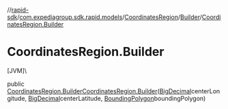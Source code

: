 //[rapid-sdk](../../../../index.md)/[com.expediagroup.sdk.rapid.models](../../index.md)/[CoordinatesRegion](../index.md)/[Builder](index.md)/[CoordinatesRegion.Builder](-coordinates-region.-builder.md)

# CoordinatesRegion.Builder

[JVM]\

public [CoordinatesRegion.Builder](index.md)[CoordinatesRegion.Builder](-coordinates-region.-builder.md)([BigDecimal](https://docs.oracle.com/javase/8/docs/api/java/math/BigDecimal.html)centerLongitude, [BigDecimal](https://docs.oracle.com/javase/8/docs/api/java/math/BigDecimal.html)centerLatitude, [BoundingPolygon](../../-bounding-polygon/index.md)boundingPolygon)
